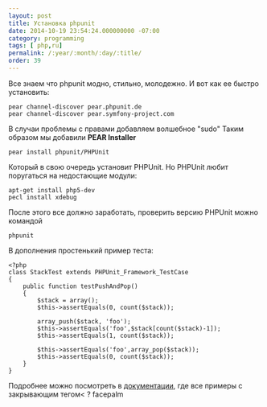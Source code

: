 ```yaml
---
layout: post
title: Установка phpunit
date: 2014-10-19 23:54:24.000000000 -07:00
category: programming
tags: [ php,ru]
permalink: /:year/:month/:day/:title/
order: 39
---
```

Все знаем что phpunit модно, стильно, молодежно.
И вот как ее быстро установить:

	pear channel-discover pear.phpunit.de
	pear channel-discover pear.symfony-project.com
    
В случаи проблемы с правами добавляем волшебное "sudo"
Таким образом мы добавили  **PEAR Installer**

	pear install phpunit/PHPUnit
    
Который в свою очередь установит PHPUnit. Но PHPUnit любит поругаться на недостающие модули:
	
    apt-get install php5-dev
    pecl install xdebug

После этого все должно заработать, проверить версию PHPUnit можно командой 

	phpunit

В дополнения простенький пример теста:

	<?php
	class StackTest extends PHPUnit_Framework_TestCase
	{
    	public function testPushAndPop()
	    {
	        $stack = array();
	        $this->assertEquals(0, count($stack));

	        array_push($stack, 'foo');
	        $this->assertEquals('foo',$stack[count($stack)-1]);
	        $this->assertEquals(1, count($stack));

	        $this->assertEquals('foo',array_pop($stack));
	        $this->assertEquals(0, count($stack));
    	}
	}

Подробнее можно посмотреть в [документации](https://phpunit.de/manual/current/en/writing-tests-for-phpunit.html), где все примеры с закрывающим тегом< ?  <i class="fa fa-wheelchair"></i>facepalm
